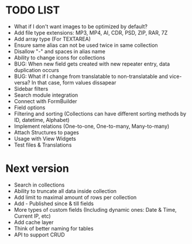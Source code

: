 TODO LIST
=========

* What if I don't want images to be optimized by default?
* Add file type extensions: MP3, MP4, AI, CDR, PSD, ZIP, RAR, 7Z
* Add array type (For TEXTAREA)
* Ensure same alias can not be used twice in same collection
* Disallow "-" and spaces in alias name
* Ability to change icons for collections
* BUG: When new field gets created with new repeater entry, data duplication occurs
* BUG: What if I change from translatable to non-translatable and vice-versa? In that case, form values dissapear
* Sidebar filters
* Search module integration
* Connect with FormBuilder
* Field options
* Filtering and sorting (Collections can have different sorting methods by ID, datetime, Alphabet)
* Implement relations (One-to-one, One-to-many, Many-to-many)
* Attach Structures to pages
* Usage with View Widgets
* Test files & Translations

# Next version

* Search in collections
* Ability to truncate all data inside collection
* Add limit to maximal amount of rows per collection
* Add - Published since & till fields
* More types of custom fields (Including dynamic ones: Date & Time, Current IP, etc)
* Add cache layer
* Think of better naming for tables
* API to support CRUD
